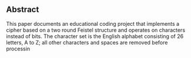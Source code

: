 ## Abstract
This paper documents an educational coding project that implements a cipher based on a two round Feistel structure and operates on characters instead of bits.  The character set is the English alphabet consisting of 26 letters, A to Z; all other characters and spaces are removed before processin
